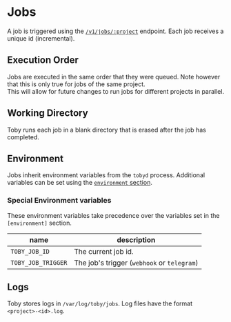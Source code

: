 # Jobs

A job is triggered using the [`/v1/jobs/:project`](./api.md) endpoint. Each job receives a unique id (incremental).

## Execution Order

Jobs are executed in the same order that they were queued. Note however that this is only true for jobs of the same project.  
This will allow for future changes to run jobs for different projects in parallel.

## Working Directory

Toby runs each job in a blank directory that is erased after the job has completed.

## Environment

Jobs inherit environment variables from the `tobyd` process.
Additional variables can be set using the [`environment` section](./config.md#the-environment-section-optional).

### Special Environment variables

These environment variables take precedence over the variables set in the `[environment]` section.

| **name**           | **description**                             |
| ------------------ | ------------------------------------------- |
| `TOBY_JOB_ID`      | The current job id.                         |
| `TOBY_JOB_TRIGGER` | The job's trigger (`webhook` or `telegram`) |


## Logs

Toby stores logs in `/var/log/toby/jobs`. Log files have the format `<project>-<id>.log`.
